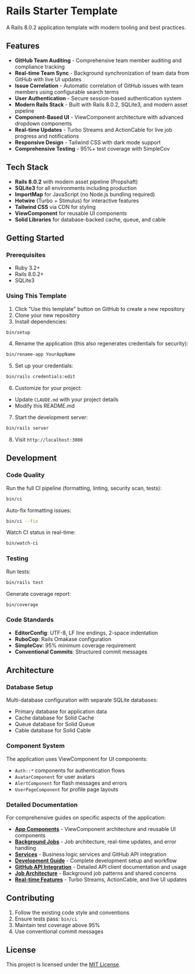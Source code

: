 # Rails Starter Template

A Rails 8.0.2 application template with modern tooling and best practices.

## Features

- **GitHub Team Auditing** - Comprehensive team member auditing and compliance tracking
- **Real-time Team Sync** - Background synchronization of team data from GitHub with live UI updates
- **Issue Correlation** - Automatic correlation of GitHub issues with team members using configurable search terms
- **User Authentication** - Secure session-based authentication system
- **Modern Rails Stack** - Built with Rails 8.0.2, SQLite3, and modern asset pipeline
- **Component-Based UI** - ViewComponent architecture with advanced dropdown components
- **Real-time Updates** - Turbo Streams and ActionCable for live job progress and notifications
- **Responsive Design** - Tailwind CSS with dark mode support
- **Comprehensive Testing** - 95%+ test coverage with SimpleCov

## Tech Stack

- **Rails 8.0.2** with modern asset pipeline (Propshaft)
- **SQLite3** for all environments including production
- **ImportMap** for JavaScript (no Node.js bundling required)
- **Hotwire** (Turbo + Stimulus) for interactive features
- **Tailwind CSS** via CDN for styling
- **ViewComponent** for reusable UI components
- **Solid Libraries** for database-backed cache, queue, and cable

## Getting Started

### Prerequisites

- Ruby 3.2+
- Rails 8.0.2+
- SQLite3

### Using This Template

1. Click "Use this template" button on GitHub to create a new repository
2. Clone your new repository
3. Install dependencies:
  ```bash
  bin/setup
  ```

4. Rename the application (this also regenerates credentials for security):
  ```bash
  bin/rename-app YourAppName
  ```

5. Set up your credentials:
  ```bash
  bin/rails credentials:edit
  ```

6. Customize for your project:
  - Update `CLAUDE.md` with your project details
  - Modify this README.md

7. Start the development server:
  ```bash
  bin/rails server
  ```

8. Visit `http://localhost:3000`

## Development

### Code Quality

Run the full CI pipeline (formatting, linting, security scan, tests):

```bash
bin/ci
```

Auto-fix formatting issues:

```bash
bin/ci --fix
```

Watch CI status in real-time:

```bash
bin/watch-ci
```

### Testing

Run tests:

```bash
bin/rails test
```

Generate coverage report:

```bash
bin/coverage
```

### Code Standards

- **EditorConfig**: UTF-8, LF line endings, 2-space indentation
- **RuboCop**: Rails Omakase configuration
- **SimpleCov**: 95% minimum coverage requirement
- **Conventional Commits**: Structured commit messages

## Architecture

### Database Setup

Multi-database configuration with separate SQLite databases:
- Primary database for application data
- Cache database for Solid Cache
- Queue database for Solid Queue
- Cable database for Solid Cable

### Component System

The application uses ViewComponent for UI components:
- `Auth::*` components for authentication flows
- `AvatarComponent` for user avatars
- `AlertComponent` for flash messages and errors
- `UserPageComponent` for profile page layouts

### Detailed Documentation

For comprehensive guides on specific aspects of the application:

- **[App Components](app/components/README.md)** - ViewComponent architecture and reusable UI components
- **[Background Jobs](app/jobs/README.md)** - Job architecture, real-time updates, and error handling
- **[Services](app/services/README.md)** - Business logic services and GitHub API integration
- **[Development Guide](docs/development.md)** - Complete development setup and workflow
- **[GitHub API Integration](docs/api_integration.md)** - Detailed API client documentation and usage
- **[Job Architecture](docs/job_architecture.md)** - Background job patterns and shared concerns
- **[Real-time Features](docs/real_time_features.md)** - Turbo Streams, ActionCable, and live UI updates

## Contributing

1. Follow the existing code style and conventions
2. Ensure tests pass: `bin/ci`
3. Maintain test coverage above 95%
4. Use conventional commit messages

## License

This project is licensed under the [MIT License](https://opensource.org/licenses/MIT).
